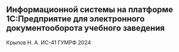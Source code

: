 ## Информационной системы на платформе 1С:Предприятие для электронного документооборота учебного заведения

Крылов Н. А. ИС-41
ГУМРФ 2024